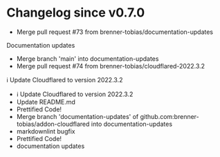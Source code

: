 # Changelog since v0.7.0
- Merge pull request #73 from brenner-tobias/documentation-updates

Documentation updates 
- Merge branch 'main' into documentation-updates 
- Merge pull request #74 from brenner-tobias/cloudflared-2022.3.2

ℹ️ Update Cloudflared to version 2022.3.2 
- ℹ️ Update Cloudflared to version 2022.3.2 
- Update README.md 
- Prettified Code! 
- Merge branch 'documentation-updates' of github.com:brenner-tobias/addon-cloudflared into documentation-updates 
- markdownlint bugfix 
- Prettified Code! 
- documentation updates 

